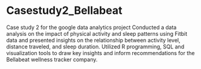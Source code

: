 # Casestudy2_Bellabeat
Case study 2 for the google data analytics project 
Conducted a data analysis on the impact of physical activity and sleep patterns using Fitbit data and presented insights on the relationship between activity level, distance traveled, and sleep duration. Utilized R programming, SQL and visualization tools to draw key insights and inform recommendations for the Bellabeat wellness tracker company.
